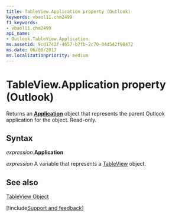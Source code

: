 ```yaml
---
title: TableView.Application property (Outlook)
keywords: vbaol11.chm2499
f1_keywords:
- vbaol11.chm2499
api_name:
- Outlook.TableView.Application
ms.assetid: 9cd1742f-4657-b7fb-2c70-04d542f98472
ms.date: 06/08/2017
ms.localizationpriority: medium
---
```



# TableView.Application property (Outlook)

Returns an **[Application](Outlook.Application.md)** object that represents the parent Outlook application for the object. Read-only.


## Syntax

_expression_.**Application**

_expression_ A variable that represents a [TableView](Outlook.TableView.md) object.


## See also


[TableView Object](Outlook.TableView.md)

[!include[Support and feedback](~/includes/feedback-boilerplate.md)]